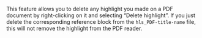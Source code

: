 This feature allows you to delete any highlight you made on a PDF document by right-clicking on it and selecting “Delete highlight”. If you just delete the corresponding reference block from the `hls_PDF-title-name` file, this will not remove the highlight from the PDF reader.